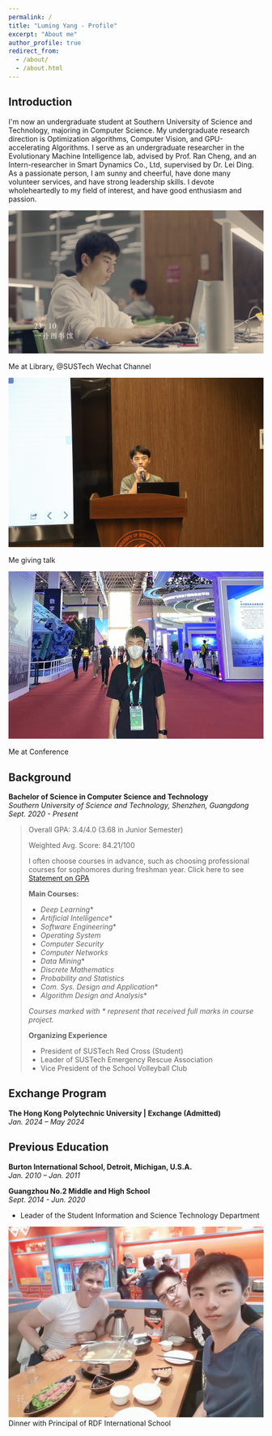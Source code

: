 ```yaml
---
permalink: /
title: "Luming Yang - Profile"
excerpt: "About me"
author_profile: true
redirect_from: 
  - /about/
  - /about.html
---
```


## Introduction
I'm now an undergraduate student at Southern University of Science and Technology, majoring in Computer Science. My undergraduate research direction is Optimization algorithms, Computer Vision, and GPU-accelerating Algorithms. I serve as an undergraduate researcher in the Evolutionary Machine Intelligence lab, advised by Prof. Ran Cheng, and an Intern-researcher in Smart Dynamics Co., Ltd, supervised by Dr. Lei Ding.
As a passionate person, I am sunny and cheerful, have done many volunteer services, and have strong leadership skills. I devote wholeheartedly to my field of interest, and have good enthusiasm and passion.

![Me at Library](/images/me_at_lib.png "Me at Library")

Me at Library, @SUSTech Wechat Channel

![Me at talk](/images/talk.jpg "Me at talk")

Me giving talk

![Me at Conference](/images/me_at_conf.jpg "Me at Conference")

Me at Conference


## Background

**Bachelor of Science in Computer Science and Technology**  
*Southern University of Science and Technology, Shenzhen, Guangdong*  
*Sept. 2020 - Present*

> Overall GPA: 3.4/4.0 (3.68 in Junior Semester)
> 
> Weighted Avg. Score: 84.21/100
>
> I often choose courses in advance, such as choosing professional courses for sophomores during freshman year.
> Click here to see [Statement on GPA](https://skylynf.github.io/files/Statement%20on%20GPA.pdf)
>   
> **Main Courses:**
> - *Deep Learning*\*
> - *Artificial Intelligence*\*
> - *Software Engineering*\*
> - *Operating System*
> - *Computer Security*
> - *Computer Networks*
> - *Data Mining*\*
> - *Discrete Mathematics*
> - *Probability and Statistics*
> - *Com. Sys. Design and Application*\*
> - *Algorithm Design and Analysis*\*
>   
> *Courses marked with \* represent that received full marks in course project.*
> 
> **Organizing Experience**
>
> - President of SUSTech Red Cross (Student)
> - Leader of SUSTech Emergency Rescue Association
> - Vice President of the School Volleyball Club

## Exchange Program

**The Hong Kong Polytechnic University | Exchange (Admitted)**  
*Jan. 2024 – May 2024*

## Previous Education

**Burton International School, Detroit, Michigan, U.S.A.**  
*Jan. 2010 – Jan. 2011*

**Guangzhou No.2 Middle and High School**  
*Sept. 2014 - Jun. 2020*
- Leader of the Student Information and Science Technology Department


![Dinner with Principal of RDF International School](/images/with_RDF.jpg "Dinner with Principal of RDF International School")
Dinner with Principal of RDF International School




